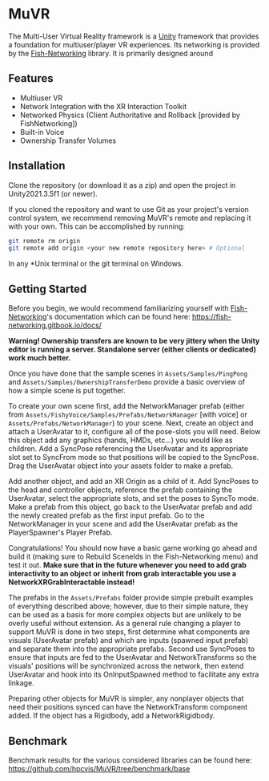 [Unity]: https://unity.com/
[Fish-Networking]: https://github.com/FirstGearGames/FishNet/

# MuVR

The Multi-User Virtual Reality framework is a [Unity] framework that provides a foundation for multiuser/player VR experiences. Its networking is provided by the [Fish-Networking] library. It is primarily designed around 

## Features

* Multiuser VR
* Network Integration with the XR Interaction Toolkit
* Networked Physics (Client Authoritative and Rollback [provided by FishNetworking])
* Built-in Voice
* Ownership Transfer Volumes

## Installation

Clone the repository (or download it as a zip) and open the project in Unity2021.3.5f1 (or newer).

If you cloned the repository and want to use Git as your project's version control system, we recommend removing MuVR's remote and replacing it with your own. This can be accomplished by running:

```bash
git remote rm origin
git remote add origin <your new remote repository here> # Optional
```

In any *Unix terminal or the git terminal on Windows.

## Getting Started

Before you begin, we would recommend familiarizing yourself with [Fish-Networking]'s documentation which can be found here: https://fish-networking.gitbook.io/docs/

**Warning! Ownership transfers are known to be very jittery when the Unity editor is running a server. Standalone server (either clients or dedicated) work much better.**

Once you have done that the sample scenes in `Assets/Samples/PingPong` and `Assets/Samples/OwnershipTransferDemo` provide a basic overview of how a simple scene is put together.

To create your own scene first, add the NetworkManager prefab (either from `Assets/FishyVoice/Samples/Prefabs/NetworkManager` [with voice] or `Assets/Prefabs/NetworkManager`) to your scene. Next, create an object and attach a UserAvatar to it, configure all of the pose-slots you will need. Below this object add any graphics (hands, HMDs, etc...) you would like as children. Add a SyncPose referencing the UserAvatar and its appropriate slot set to SyncFrom mode so that positions will be copied to the SyncPose. Drag the UserAvatar object into your assets folder to make a prefab. 

Add another object, and add an XR Origin as a child of it. Add SyncPoses to the head and controller objects, reference the prefab containing the UserAvatar, select the appropriate slots, and set the poses to SyncTo mode. Make a prefab from this object, go back to the UserAvatar prefab and add the newly created prefab as the first input prefab. Go to the NetworkManager in your scene and add the UserAvatar prefab as the PlayerSpawner's Player Prefab.

Congratulations! You should now have a basic game working go ahead and build it (making sure to Rebuild SceneIds in the Fish-Networking menu) and test it out. **Make sure that in the future whenever you need to add grab interactivity to an object or inherit from grab interactable you use a NetworkXRGrabInteractable instead!**

The prefabs in the `Assets/Prefabs` folder provide simple prebuilt examples of everything described above; however, due to their simple nature, they can be used as a basis for more complex objects but are unlikely to be overly useful without extension. As a general rule changing a player to support MuVR is done in two steps, first determine what components are visuals (UserAvatar prefab) and which are inputs (spawned input prefab) and separate them into the appropriate prefabs. Second use SyncPoses to ensure that inputs are fed to the UserAvatar and NetworkTransforms so the visuals' positions will be synchronized across the network, then extend UserAvatar and hook into its OnInputSpawned method to facilitate any extra linkage.

Preparing other objects for MuVR is simpler, any nonplayer objects that need their positions synced can have the NetworkTransform component added. If the object has a Rigidbody, add a NetworkRigidbody.

## Benchmark

Benchmark results for the various considered libraries can be found here: https://github.com/hpcvis/MuVR/tree/benchmark/base
